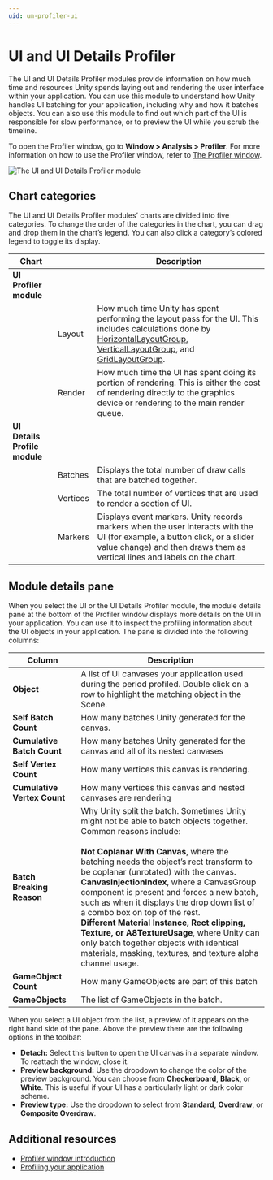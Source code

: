 ```yaml
---
uid: um-profiler-ui
---
```


# UI and UI Details Profiler

The UI and UI Details Profiler modules provide information on how much time and resources Unity spends laying out and rendering the user interface within your application. You can use this module to understand how Unity handles UI batching for your application, including why and how it batches objects. You can also use this module to find out which part of the UI is responsible for slow performance, or to preview the UI while you scrub the timeline.

To open the Profiler window, go to **Window &gt; Analysis &gt; Profiler**. For more information on how to use the Profiler window, refer to [The Profiler window](ProfilerWindow).

![The UI and UI Details Profiler module](../uploads/Main/ui-profiler-module.png)

## Chart categories
The UI and UI Details Profiler modules’ charts are divided into five categories. To change the order of the categories in the chart, you can drag and drop them in the chart’s legend. You can also click a category’s colored legend to toggle its display.


|**Chart**||**Description**|
|---|---|---|
|**UI Profiler module**|||
||Layout|How much time Unity has spent performing the layout pass for the UI. This includes calculations done by [HorizontalLayoutGroup](https://docs.unity3d.com/Packages/com.unity.ugui@latest/index.html?subfolder=/api/UnityEngine.UI.HorizontalLayoutGroup.html), [VerticalLayoutGroup](https://docs.unity3d.com/Packages/com.unity.ugui@latest/index.html?subfolder=/api/UnityEngine.UI.VerticalLayoutGroup.html), and [GridLayoutGroup](https://docs.unity3d.com/Packages/com.unity.ugui@latest/index.html?subfolder=/api/UnityEngine.UI.GridLayoutGroup.html).|
||Render|How much time the UI has spent doing its portion of rendering. This is either the cost of rendering directly to the graphics device or rendering to the main render queue.|
|**UI Details Profile module**|||
||Batches|Displays the total number of draw calls that are batched together. |
||Vertices|The total number of vertices that are used to render a section of UI. |
||Markers|Displays event markers. Unity records markers when the user interacts with the UI (for example, a button click, or a slider value change) and then draws them as vertical lines and labels on the chart.|

## Module details pane
When you select the UI or the UI Details Profiler module, the module details pane at the bottom of the Profiler window displays more details on the UI in your application. You can use it to inspect the profiling information about the UI objects in your application. The pane is divided into the following columns:

|**Column**|**Description**|
|---|---|
|**Object**|A list of UI canvases your application used during the period profiled. Double click on a row to highlight the matching object in the Scene.|
|**Self Batch Count**|How many batches Unity generated for the canvas.|
|**Cumulative Batch Count**|How many batches Unity generated for the canvas and all of its nested canvases|
|**Self Vertex Count**|How many vertices this canvas is rendering.|
|**Cumulative Vertex Count**|How many vertices this canvas and nested canvases are rendering|
|**Batch Breaking Reason**|Why Unity split the batch. Sometimes Unity might not be able to batch objects together. Common reasons include: <br/><br/>**Not Coplanar With Canvas**, where the batching needs the object’s rect transform to be coplanar (unrotated) with the canvas. <br/>**CanvasInjectionIndex**, where a CanvasGroup component is present and forces a new batch, such as when it displays the drop down list of a combo box on top of the rest.<br/>**Different Material Instance, Rect clipping, Texture, or A8TextureUsage**, where Unity can only batch together objects with identical materials, masking, textures, and texture alpha channel usage.|
|**GameObject Count**|How many GameObjects are part of this batch|
|**GameObjects**|The list of GameObjects in the batch.|

When you select a UI object from the list, a preview of it appears on the right hand side of the pane. Above the preview there are the following options in the toolbar:

* **Detach:** Select this button to open the UI canvas in a separate window. To reattach the window, close it.
* **Preview background:** Use the dropdown to change the color of the preview background. You can choose from **Checkerboard**, **Black**, or **White**. This is useful if your UI has a particularly light or dark color scheme.
* **Preview type:** Use the dropdown to select from **Standard**, **Overdraw**, or **Composite Overdraw**.

## Additional resources

* [Profiler window introduction](ProfilerWindow)
* [Profiling your application](profiler-profiling-applications)

